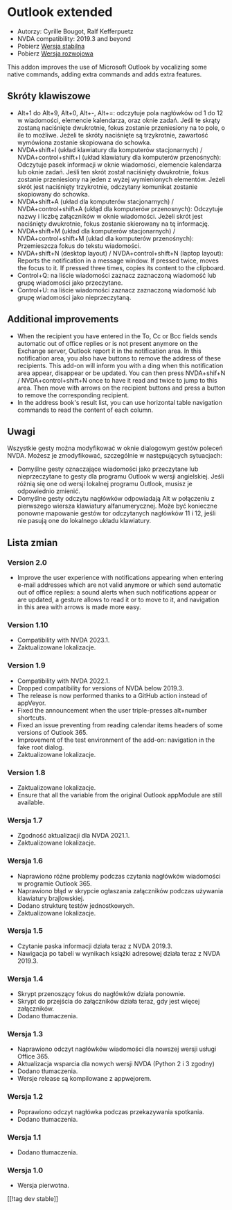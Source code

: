# Outlook extended #

* Autorzy: Cyrille Bougot, Ralf Kefferpuetz
* NVDA compatibility: 2019.3 and beyond
* Pobierz [Wersja stabilna][1]
* Pobierz [Wersja rozwojowa][2]

This addon improves the use of Microsoft Outlook by vocalizing some native
commands, adding extra commands and adds extra features.

## Skróty klawiszowe

* Alt+1 do Alt+9, Alt+0, Alt+-, Alt+=: odczytuje pola nagłówków od 1 do 12 w
  wiadomości, elemencie kalendarza, oraz oknie zadań. Jeśli te skrąty
  zostaną naciśnięte dwukrotnie, fokus zostanie przeniesiony na to pole, o
  ile to możliwe. Jeżeli te skróty naciśnięte są trzykrotnie, zawartość
  wymówiona zostanie skopiowana do schowka.
* NVDA+shift+I (układ klawiatury dla komputerów stacjonarnych) /
  NVDA+control+shift+I (układ klawiatury dla komputerów przenośnych):
  Odczytuje pasek informacji w oknie wiadomości, elemencie kalendarza lub
  oknie zadań. Jeśli ten skrót został naciśnięty dwukrotnie, fokus zostanie
  przeniesiony na jeden z wyżej wymienionych elementów. Jeżeli skrót jest
  naciśnięty trzykrotnie, odczytany komunikat zostanie skopiowany do
  schowka.
* NVDA+shift+A (układ dla komputerów stacjonarnych) / NVDA+control+shift+A
  (ukłąd dla komputerów przenosnych): Odczytuje nazwy i liczbę załączników w
  oknie wiadomości. Jeżeli skrót jest naciśnięty dwukrotnie, fokus zostanie
  skierowany na tę informację.
* NVDA+shift+M (układ dla komputerów stacjonarnych) / NVDA+control+shift+M
  (układ dla komputerów przenośnych): Przemieszcza fokus do tekstu
  wiadomości.
* NVDA+shift+N (desktop layout) / NVDA+control+shift+N (laptop layout):
  Reports the notification in a message window. If pressed twice, moves the
  focus to it. If pressed three times, copies its content to the clipboard.
* Control+Q: na liście wiadomości zaznacz zaznaczoną wiadomość lub grupę
  wiadomości jako przeczytane.
* Control+U: na liście wiadomości zaznacz zaznaczoną wiadomość lub grupę
  wiadomości jako nieprzeczytaną.

## Additional improvements

* When the recipient you have entered in the To, Cc or Bcc fields sends
  automatic out of office replies or is not present anymore on the Exchange
  server, Outlook report it in the notification area. In this notification
  area, you also have buttons to remove the address of these recipients.
  This add-on will inform you with a ding when this notification area
  appear, disappear or be updated. You can then press NVDA+shif+N /
  NVDA+control+shift+N once to have it read and twice to jump to this
  area. Then move with arrows on the recipient buttons and press a button to
  remove the corresponding recipient.
* In the address book's result list, you can use horizontal table navigation
  commands to read the content of each column.
  
## Uwagi

Wszystkie gesty można modyfikować w oknie dialogowym gestów poleceń
NVDA. Możesz je zmodyfikować, szczególnie w następujących sytuacjach:

* Domyślne gesty oznaczające wiadomości jako przeczytane lub nieprzeczytane
  to gesty dla programu Outlook w wersji angielskiej. Jeśli różnią się one
  od wersji lokalnej programu Outlook, musisz je odpowiednio zmienić.
* Domyślne gesty odczytu nagłówków odpowiadają Alt w połączeniu z pierwszego
  wiersza klawiatury alfanumerycznej. Może być konieczne ponowne mapowanie
  gestów tor odczytanych nagłówków 11 i 12, jeśli nie pasują one do
  lokalnego układu klawiatury.

## Lista zmian

### Version 2.0

* Improve the user experience with notifications appearing when entering
  e-mail addresses which are not valid anymore or which send automatic out
  of office replies: a sound alerts when such notifications appear or are
  updated, a gesture allows to read it or to move to it, and navigation in
  this area with arrows is made more easy.

### Version 1.10

* Compatibility with NVDA 2023.1.
* Zaktualizowane lokalizacje.

### Version 1.9

* Compatibility with NVDA 2022.1.
* Dropped compatibility for versions of NVDA below 2019.3.
* The release is now performed thanks to a GitHub action instead of
  appVeyor.
* Fixed the announcement when the user triple-presses alt+number shortcuts.
* Fixed an issue preventing from reading calendar items headers of some
  versions of Outlook 365.
* Improvement of the test environment of the add-on: navigation in the fake
  root dialog.
* Zaktualizowane lokalizacje.

### Version 1.8

* Zaktualizowane lokalizacje.
* Ensure that all the variable from the original Outlook appModule are still
  available.

### Wersja 1.7

* Zgodność aktualizacji dla NVDA 2021.1.
* Zaktualizowane lokalizacje.

### Wersja 1.6

* Naprawiono różne problemy podczas czytania nagłówków wiadomości w
  programie Outlook 365.
* Naprawiono błąd w skrypcie ogłaszania załączników podczas używania
  klawiatury brajlowskiej.
* Dodano strukturę testów jednostkowych.
* Zaktualizowane lokalizacje.

### Wersja 1.5

* Czytanie paska informacji działa teraz z NVDA 2019.3.
* Nawigacja po tabeli w wynikach książki adresowej działa teraz z NVDA
  2019.3.

### Wersja 1.4

* Skrypt przenoszący fokus do nagłówków działa ponownie.
* Skrypt do przejścia do załączników działa teraz, gdy jest więcej
  załączników.
* Dodano tłumaczenia.

### Wersja 1.3

* Naprawiono odczyt nagłówków wiadomości dla nowszej wersji usługi Office
  365.
* Aktualizacja wsparcia dla nowych wersji  NVDA (Python 2 i 3 zgodny)
* Dodano tłumaczenia.
* Wersje release są kompilowane z appwejorem.

### Wersja 1.2

* Poprawiono odczyt nagłówka podczas przekazywania spotkania.
* Dodano tłumaczenia.

### Wersja 1.1

* Dodano tłumaczenia.

### Wersja 1.0

* Wersja pierwotna.

[[!tag dev stable]]

[1]: https://addons.nvda-project.org/files/get.php?file=outlookextended

[2]: https://addons.nvda-project.org/files/get.php?file=outlookextended-dev
